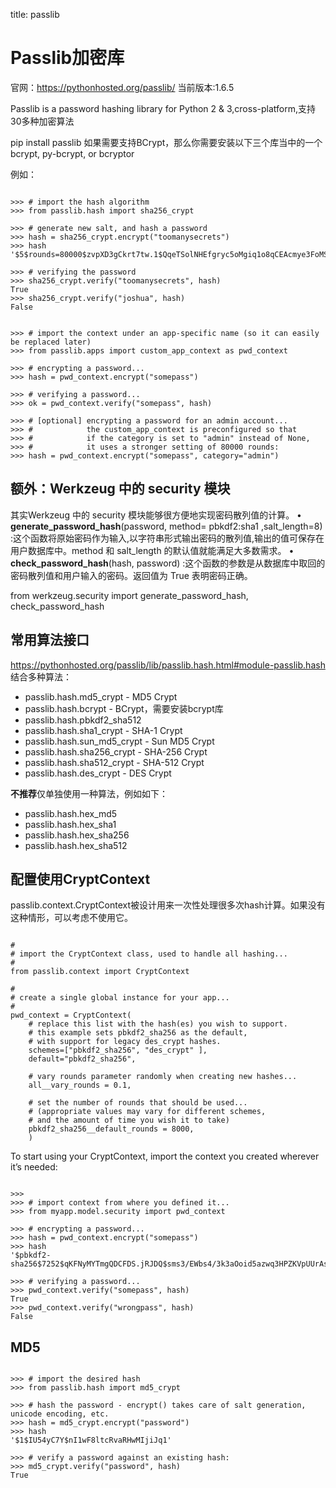 title: passlib 

#  Passlib加密库 
官网：https://pythonhosted.org/passlib/
当前版本:1.6.5

Passlib is a password hashing library for Python 2 & 3,cross-platform,支持30多种加密算法


pip install passlib
如果需要支持BCrypt，那么你需要安装以下三个库当中的一个bcrypt, py-bcrypt, or bcryptor

例如：
```

>>> # import the hash algorithm
>>> from passlib.hash import sha256_crypt

>>> # generate new salt, and hash a password
>>> hash = sha256_crypt.encrypt("toomanysecrets")
>>> hash
'$5$rounds=80000$zvpXD3gCkrt7tw.1$QqeTSolNHEfgryc5oMgiq1o8qCEAcmye3FoMSuvgToC'

>>> # verifying the password
>>> sha256_crypt.verify("toomanysecrets", hash)
True
>>> sha256_crypt.verify("joshua", hash)
False

```


```

>>> # import the context under an app-specific name (so it can easily be replaced later)
>>> from passlib.apps import custom_app_context as pwd_context

>>> # encrypting a password...
>>> hash = pwd_context.encrypt("somepass")

>>> # verifying a password...
>>> ok = pwd_context.verify("somepass", hash)

>>> # [optional] encrypting a password for an admin account...
>>> #            the custom_app_context is preconfigured so that
>>> #            if the category is set to "admin" instead of None,
>>> #            it uses a stronger setting of 80000 rounds:
>>> hash = pwd_context.encrypt("somepass", category="admin")

```

##  额外：Werkzeug 中的 security 模块 
其实Werkzeug 中的 security 模块能够很方便地实现密码散列值的计算。
• **generate_password_hash**(password, method= pbkdf2:sha1 ,salt_length=8) :这个函数将原始密码作为输入,以字符串形式输出密码的散列值,输出的值可保存在用户数据库中。method 和 salt_length 的默认值就能满足大多数需求。 
• **check_password_hash**(hash, password) :这个函数的参数是从数据库中取回的密码散列值和用户输入的密码。返回值为 True 表明密码正确。

from werkzeug.security import generate_password_hash, check_password_hash

##  常用算法接口 
https://pythonhosted.org/passlib/lib/passlib.hash.html#module-passlib.hash
结合多种算法：
  * passlib.hash.md5_crypt - MD5 Crypt
  * passlib.hash.bcrypt - BCrypt，需要安装bcrypt库
  * passlib.hash.pbkdf2_sha512
  * passlib.hash.sha1_crypt - SHA-1 Crypt
  * passlib.hash.sun_md5_crypt - Sun MD5 Crypt
  * passlib.hash.sha256_crypt - SHA-256 Crypt
  * passlib.hash.sha512_crypt - SHA-512 Crypt
  * passlib.hash.des_crypt - DES Crypt

**不推荐**仅单独使用一种算法，例如如下：
  *  passlib.hash.hex_md5
  *  passlib.hash.hex_sha1
  *  passlib.hash.hex_sha256
  *  passlib.hash.hex_sha512

##  配置使用CryptContext 
passlib.context.CryptContext被设计用来一次性处理很多次hash计算。如果没有这种情形，可以考虑不使用它。
```

#
# import the CryptContext class, used to handle all hashing...
#
from passlib.context import CryptContext

#
# create a single global instance for your app...
#
pwd_context = CryptContext(
    # replace this list with the hash(es) you wish to support.
    # this example sets pbkdf2_sha256 as the default,
    # with support for legacy des_crypt hashes.
    schemes=["pbkdf2_sha256", "des_crypt" ],
    default="pbkdf2_sha256",

    # vary rounds parameter randomly when creating new hashes...
    all__vary_rounds = 0.1,

    # set the number of rounds that should be used...
    # (appropriate values may vary for different schemes,
    # and the amount of time you wish it to take)
    pbkdf2_sha256__default_rounds = 8000,
    )

```
To start using your CryptContext, import the context you created wherever it’s needed:
```

>>>
>>> # import context from where you defined it...
>>> from myapp.model.security import pwd_context

>>> # encrypting a password...
>>> hash = pwd_context.encrypt("somepass")
>>> hash
'$pbkdf2-sha256$7252$qKFNyMYTmgQDCFDS.jRJDQ$sms3/EWbs4/3k3aOoid5azwq3HPZKVpUUrAsCfjrN6M'

>>> # verifying a password...
>>> pwd_context.verify("somepass", hash)
True
>>> pwd_context.verify("wrongpass", hash)
False

```
##  MD5 
```

>>> # import the desired hash
>>> from passlib.hash import md5_crypt

>>> # hash the password - encrypt() takes care of salt generation, unicode encoding, etc.
>>> hash = md5_crypt.encrypt("password")
>>> hash
'$1$IU54yC7Y$nI1wF8ltcRvaRHwMIjiJq1'

>>> # verify a password against an existing hash:
>>> md5_crypt.verify("password", hash)
True

```
